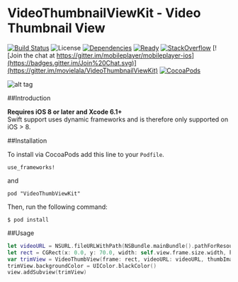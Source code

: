 
# VideoThumbnailViewKit - Video Thumbnail View

[![Build Status](https://img.shields.io/travis/movielala/VideoThumbnailViewKit/master.svg)](https://travis-ci.org/movielala/VideoThumbnailViewKit)
![License](https://img.shields.io/badge/license-MIT-blue.svg)
[![Dependencies](https://img.shields.io/badge/dependencies-none-brightgreen.svg)](https://github.com/mobileplayer/mobileplayer-ios)
[![Ready](https://badge.waffle.io/movielala/VideoThumbnailViewKit.png?label=Ready&title=Ready)](https://waffle.io/movielala/VideoThumbnailViewKit)
[![StackOverflow](https://img.shields.io/badge/StackOverflow-Ask%20a%20question!-blue.svg)](http://stackoverflow.com/questions/ask?tags=VideoThumbnailViewKit+ios+swift)
[![Join the chat at https://gitter.im/mobileplayer/mobileplayer-ios](https://badges.gitter.im/Join%20Chat.svg)](https://gitter.im/movielala/VideoThumbnailViewKit)
[![CocoaPods](https://img.shields.io/cocoapods/v/VideoThumbnailViewKit.svg)](https://img.shields.io/cocoapods/v/VideoThumbnailViewKit.svg)


![alt tag](http://i60.tinypic.com/ma8g09.png)

##Introduction

__Requires iOS 8 or later and Xcode 6.1+__<br/>
 Swift support uses dynamic frameworks and is therefore only supported on iOS > 8.

##Installation

To install via CocoaPods add this line to your `Podfile`.

```
use_frameworks!
```
and
```
pod "VideoThumbViewKit"
```

Then, run the following command:

```$ pod install```

##Usage

```swift
let videoURL = NSURL.fileURLWithPath(NSBundle.mainBundle().pathForResource("Video", ofType: "mp4")!)!
let rect = CGRect(x: 0.0, y: 70.0, width: self.view.frame.size.width, height: 100.0)
var trimView = VideoThumbView(frame: rect, videoURL: videoURL, thumbImageWidth: 100)
trimView.backgroundColor = UIColor.blackColor()
view.addSubview(trimView)
```
